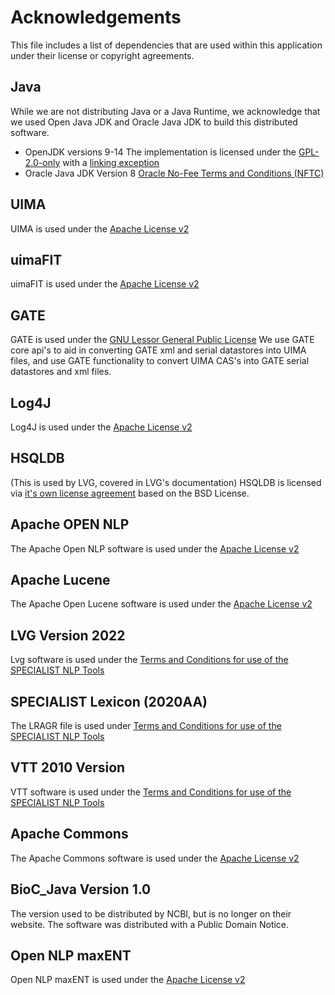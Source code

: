# Acknowledgements 

This file includes a list of dependencies that are used within this application under their license or copyright agreements.

## Java ##
While we are not distributing Java or a Java Runtime, we acknowledge that we used Open Java JDK and Oracle Java JDK to build this distributed software.

- OpenJDK versions 9-14
   The implementation is licensed under the [GPL-2.0-only](https://en.wikipedia.org/wiki/GNU_General_Public_License) with a [linking exception](https://en.wikipedia.org/wiki/GPL_linking_exception)
- Oracle Java JDK Version 8 
    [Oracle No-Fee Terms and Conditions (NFTC)](https://www.oracle.com/downloads/licenses/no-fee-license.html)
    

## UIMA ##
 UIMA is used under the [Apache License v2](https://uima.apache.org/license.html)

## uimaFIT ##
  uimaFIT is used under the [Apache License v2](https://uima.apache.org/license.html)

## GATE ##
GATE is used under the [GNU Lessor General Public License](https://gate.ac.uk/gate/licence.html)
We use GATE core api's to aid in converting GATE xml and serial datastores into UIMA files, and use GATE functionality to convert UIMA CAS's into GATE serial datastores and xml files. 

## Log4J ##
 Log4J is used under the  [Apache License v2](https://uima.apache.org/license.html)

## HSQLDB ##
(This is used by LVG, covered in LVG's documentation)
  HSQLDB is licensed via [it's own license agreement](http://hsqldb.org/web/hsqlLicense.html) based on the BSD License.

## Apache OPEN NLP ##
 The Apache Open NLP software is used under the  [Apache License v2](https://uima.apache.org/license.html)

## Apache Lucene ##
The Apache Open Lucene software is used under the  [Apache License v2](https://uima.apache.org/license.html)

## LVG Version 2022 ##
  Lvg software is used under the [Terms and Conditions for use of the SPECIALIST NLP Tools](https://lhncbc.nlm.nih.gov/LSG/Projects/lvg/current/web/termsAndConditions.html)  

## SPECIALIST Lexicon (2020AA) ##
  The LRAGR file is used under [Terms and Conditions for use of the SPECIALIST NLP Tools](https://lhncbc.nlm.nih.gov/LSG/Projects/lvg/current/web/termsAndConditions.html)  

## VTT 2010 Version ##
  VTT software is used under the [Terms and Conditions for use of the SPECIALIST NLP Tools](https://lhncbc.nlm.nih.gov/LSG/Projects/lvg/current/web/termsAndConditions.html)  


## Apache Commons ##
 The Apache Commons software is used under the  [Apache License v2](https://uima.apache.org/license.html)


## BioC_Java Version 1.0 ##
  The version used to be distributed by NCBI, but is no longer on their website.  The software was distributed with a Public Domain Notice. 

## Open NLP maxENT ##
   Open NLP maxENT is used under the [Apache License v2](https://uima.apache.org/license.html)





 
